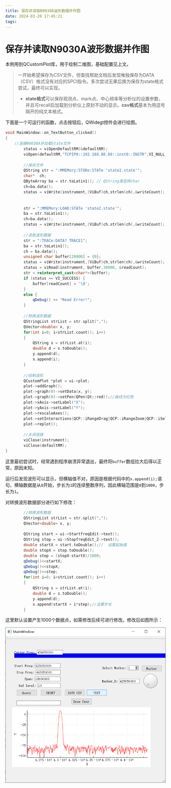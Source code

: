 ```yaml
---
title: 保存并读取N9030A波形数据并作图
date: 2024-03-20 17:45:21
tags:
---
```

# 保存并读取N9030A波形数据并作图
本例用到QCustomPlot库，用于绘制二维图，基础配置见上文。

>一开始希望保存为CSV文件，但查找帮助文档后发现唯独保存为DATA（CSV）格式没有对应的SPCI指令。多次尝试无果后换为保存为state格式尝试，最终可以实现。
>- **state格式**可以保存观测点、mark点、中心频率等分析仪的设置参数，并且可recall后加载到分析仪上原封不动的显示。**csv格式**基本为用逗号隔开的纯文本格式。

下面是一个可运行的函数，点击按钮后，QWidegt控件会进行绘图。
```C++
void MainWindow::on_TextButton_clicked()
{
    //连接N9030A并加载State文件
        status = viOpenDefaultRM(&defaultRM);
        viOpen(defaultRM,"TCPIP0::192.168.80.69::inst0::INSTR",VI_NULL,VI_NULL,&instrument);

        //保存文件
        QString str = ":MMEMory:STORe:STATe 'state2.state'";
        char*  ch;
        QByteArray ba = str.toLatin1(); // QString类型转char
        ch=ba.data();
        status = viWrite(instrument,(ViBuf)ch,strlen(ch),&writeCount);


        str = ":MMEMory:LOAD:STATe 'state2.state'";
        ba = str.toLatin1();
        ch=ba.data();
        status = viWrite(instrument,(ViBuf)ch,strlen(ch),&writeCount);

        //读取波形数据
        str = ":TRACe:DATA? TRACE1";
        ba = str.toLatin1();
        ch = ba.data();
        unsigned char buffer[20000] = {0};
        status = viWrite(instrument,(ViBuf)ch,strlen(ch),&writeCount);
        status = viRead(instrument, buffer,30000, &readCount);
        str = reinterpret_cast<char*>(buffer);
        if (status == VI_SUCCESS) {
            buffer[readCount] = '\0';
        }
        else {
            qDebug() << "Read Error!";
        }

        //转换波形数据
        QStringList strList = str.split(",");
        QVector<double> x, y;
        for(int i=0; i<strList.count(); i++)
        {
            QString s = strList.at(i);
            double d = s.toDouble();
            y.append(d);
            x.append(i);
        }

        //绘制波形
        QCustomPlot *plot = ui->plot;
        plot->addGraph();
        plot->graph(0)->setData(x, y);
        plot->graph(0)->setPen(QPen(Qt::red));//曲线为红色
        plot->xAxis->setLabel("X");
        plot->yAxis->setLabel("Y");
        plot->rescaleAxes();
        plot->setInteractions(QCP::iRangeDrag|QCP::iRangeZoom|QCP::iSelectPlottables); //交互：可鼠标拖动，可滚轮缩放，可选中波形
        plot->replot();

        //关闭连接
        viClose(instrument);
        viClose(defaultRM);
}
```
这里最初尝试时，经常遇到程序崩溃异常退出，最终将`buffer`数组拉大后得以正常，原因未知。

运行后发现波形可以显示，但横轴值不对，原因是根据代码中的`x.append(i);`语句，横轴数据是从`0`开始，步长为`1`的连续整数序列，因此横轴范围是`0`到`1000`，步长为`1`。

对转换波形数据部分进行如下修改：
```C++
        //转换波形数据
        QStringList strList = str.split(",");
        QVector<double> x, y;

        QString start = ui->StartfreqEdit->text();
        QString stop = ui->StopfreqEdit_2->text();
        double startX = start.toDouble();//  设置起始值
        double stopX = stop.toDouble();
        double step = (stopX-startX)/1000;
        qDebug()<<startX;
        qDebug()<<stopX;
        qDebug()<<step;
        for(int i=0; i<strList.count(); i++)
        {
            QString s = strList.at(i);
            double d = s.toDouble();
            y.append(d);
            x.append(startX + i*step);//设置步长
        }
```
这里默认设置产生1000个数据点，如需修改后续可进行修改。修改后如图所示：

![20230424134447](https://raw.githubusercontent.com/EngineHeating/MyPicGo/main/20230424134447.png) 


